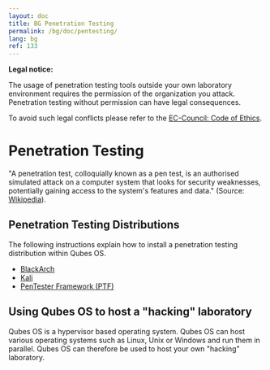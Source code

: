 ```yaml
---
layout: doc
title: BG Penetration Testing
permalink: /bg/doc/pentesting/
lang: bg
ref: 133
---
```


**Legal notice:**

The usage of penetration testing tools outside your own laboratory environment requires the permission of the organization you attack. Penetration testing without permission can have legal consequences.

To avoid such legal conflicts please refer to the [EC-Council: Code of Ethics](https://www.eccouncil.org/Support/code-of-ethics).

Penetration Testing
===================

"A penetration test, colloquially known as a pen test, is an authorised simulated attack on a computer system that looks for security weaknesses, potentially gaining access to the system's features and data." (Source: [Wikipedia](https://en.wikipedia.org/wiki/Penetration_test)).

Penetration Testing Distributions
---------------------------------

The following instructions explain how to install a penetration testing distribution within Qubes OS.  

- [BlackArch](/doc/pentesting/blackarch/)
- [Kali](/doc/pentesting/kali/)
- [PenTester Framework (PTF)](/doc/pentesting/ptf/)

Using Qubes OS to host a "hacking" laboratory
---------------------------------------------

Qubes OS is a hypervisor based operating system. Qubes OS can host various operating systems such as Linux, Unix or Windows and run them in parallel. Qubes OS can therefore be used to host your own "hacking" laboratory.
